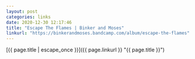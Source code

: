 ```yaml
---
layout: post
categories: links
date: 2020-12-30 12:17:46
title: "Escape The Flames | Binker and Moses"
linkurl: "https://binkerandmoses.bandcamp.com/album/escape-the-flames"
---
```

[{{ page.title | escape_once }}]({{ page.linkurl }} "{{ page.title }}")
